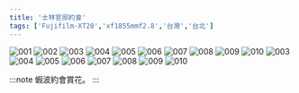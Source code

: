 ```yaml
---
title: '士林官邸約會'
tags: ['Fujifilm-XT20','xf1855mmf2.8','台灣','台北']
---
```

![001](./img/instagram_output/202502/014.webp)
![002](./img/instagram_output/202502/009.webp)
![003](./img/instagram_output/202502/008.webp)
![004](./img/instagram_output/202502/007.webp)
![005](./img/instagram_output/202502/006.webp)
![006](./img/instagram_output/202502/005.webp)
![007](./img/instagram_output/202502/004.webp)
![008](./img/instagram_output/202502/003.webp)
![009](./img/instagram_output/202502/002.webp)
![010](./img/instagram_output/202502/001.webp)
![003](./img/instagram_output/202502/011.webp)
![004](./img/instagram_output/202502/012.webp)
![005](./img/instagram_output/202502/013.webp)
![006](./img/instagram_output/202502/010.webp)
![007](./img/instagram_output/202502/015.webp)
![008](./img/instagram_output/202502/017.webp)
![009](./img/instagram_output/202502/016.webp)
![010](./img/instagram_output/202502/018.webp)

:::note 
蝦波約會賞花。
:::